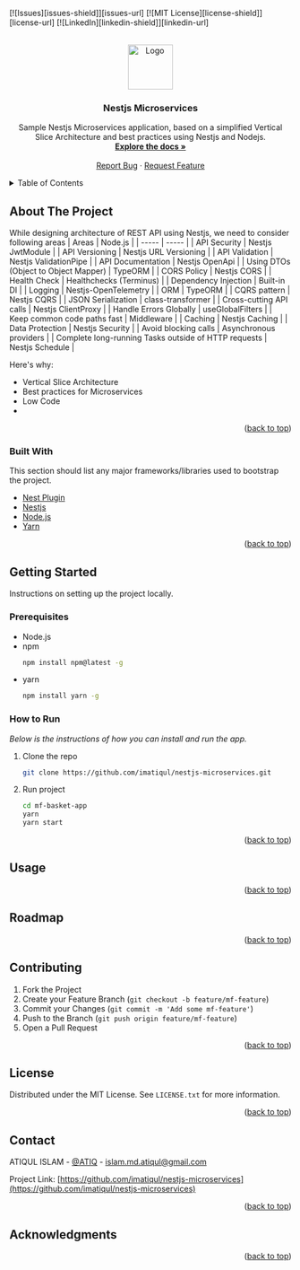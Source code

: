 <div id="top"></div>
<!--
*** Thanks for review Nestjs Microservices project
-->

<!-- PROJECT SHIELDS -->
<!--
*** A micro-services solution using Nestjs
-->
[![Issues][issues-shield]][issues-url]
[![MIT License][license-shield]][license-url]
[![LinkedIn][linkedin-shield]][linkedin-url]

<!-- PROJECT LOGO -->
<br />
<div align="center">
  <a href="//github.com/imatiqul/nestjs-microservices">
    <img src="//docs.nestjs.com/assets/logo-small.svg" alt="Logo" width="80" height="80">
  </a>

  <h3 align="center">Nestjs Microservices</h3>

  <p align="center">
    Sample Nestjs Microservices application, based on a simplified Vertical Slice Architecture and best practices using Nestjs and Nodejs.
    <br />
    <a href="#getting-started"><strong>Explore the docs »</strong></a>
    <br />
    <br />
    <a href="//github.com/imatiqul/nestjs-microservices/issues">Report Bug</a>
    ·
    <a href="//github.com/imatiqul/nestjs-microservices/issues">Request Feature</a>
  </p>
</div>

<!-- TABLE OF CONTENTS -->
<details>
  <summary>Table of Contents</summary>
  <ol>
    <li>
      <a href="#about-the-project">About The Project</a>
      <ul>
        <li><a href="#built-with">Built With</a></li>
      </ul>
    </li>
    <li>
      <a href="#getting-started">Getting Started</a>
      <ul>
        <li><a href="#prerequisites">Prerequisites</a></li>
        <li><a href="#how-to-run">How to Run</a></li>
      </ul>
    </li>
    <li><a href="#usage">Usage</a></li>
    <li><a href="#roadmap">Roadmap</a></li>
    <li><a href="#contributing">Contributing</a></li>
    <li><a href="#license">License</a></li>
    <li><a href="#contact">Contact</a></li>
    <li><a href="#acknowledgments">Acknowledgments</a></li>
  </ol>
</details>

<!-- ABOUT THE PROJECT -->
## About The Project

While designing architecture of REST API using Nestjs, we need to consider following areas
| Areas	| Node.js	|
| ----- | ----- |
| API	Security	|	Nestjs JwtModule	|
| API Versioning	|	Nestjs URL Versioning |
| API Validation	|	Nestjs ValidationPipe |
| API Documentation	|	Nestjs OpenApi |
| Using DTOs (Object to Object Mapper)	|		TypeORM |
| CORS Policy	|	Nestjs CORS |
| Health Check	|	Healthchecks (Terminus) |
| Dependency Injection	|	Built-in DI |
| Logging	| Nestjs-OpenTelemetry |
| ORM	|	TypeORM |
| CQRS pattern	|	 Nestjs CQRS |
| JSON Serialization	|	class-transformer |
| Cross-cutting API calls	|	Nestjs ClientProxy |
| Handle Errors Globally	|	useGlobalFilters |
| Keep common code paths fast	|	Middleware |
| Caching	|	Nestjs Caching |
| Data Protection	|	Nestjs Security |
| Avoid blocking calls	| Asynchronous providers	|
| Complete long-running Tasks outside of HTTP requests	| Nestjs Schedule	|

Here's why:
* Vertical Slice Architecture
* Best practices for Microservices
* Low Code
* 

<p align="right">(<a href="#top">back to top</a>)</p>

### Built With

This section should list any major frameworks/libraries used to bootstrap the project.

* [Nest Plugin](https://nx.dev/nest/overview)
* [Nestjs](https://nestjs.com/)
* [Node.js](https://nodejs.org/en/)
* [Yarn](https://yarnpkg.com/)

<p align="right">(<a href="#top">back to top</a>)</p>

<!-- GETTING STARTED -->
## Getting Started

Instructions on setting up the project locally.

### Prerequisites
* Node.js
* npm
  ```sh
  npm install npm@latest -g
  ```
* yarn
  ```sh
  npm install yarn -g
  ```

### How to Run

_Below is the instructions of how you can install and run the app._

1. Clone the repo
   ```sh
   git clone https://github.com/imatiqul/nestjs-microservices.git
   ```
2. Run project
   ```sh
   cd mf-basket-app
   yarn
   yarn start
   ```
<p align="right">(<a href="#top">back to top</a>)</p>

<!-- USAGE EXAMPLES -->
## Usage

<p align="right">(<a href="#top">back to top</a>)</p>

<!-- ROADMAP -->
## Roadmap

<p align="right">(<a href="#top">back to top</a>)</p>

<!-- CONTRIBUTING -->
## Contributing

1. Fork the Project
2. Create your Feature Branch (`git checkout -b feature/mf-feature`)
3. Commit your Changes (`git commit -m 'Add some mf-feature'`)
4. Push to the Branch (`git push origin feature/mf-feature`)
5. Open a Pull Request

<p align="right">(<a href="#top">back to top</a>)</p>

<!-- LICENSE -->
## License

Distributed under the MIT License. See `LICENSE.txt` for more information.

<p align="right">(<a href="#top">back to top</a>)</p>

<!-- CONTACT -->
## Contact

ATIQUL ISLAM - [@ATIQ](https://imatiqul.com/) - islam.md.atiqul@gmail.com

Project Link: [https://github.com/imatiqul/nestjs-microservices](https://github.com/imatiqul/nestjs-microservices)

<p align="right">(<a href="#top">back to top</a>)</p>

<!-- ACKNOWLEDGMENTS -->
## Acknowledgments

<p align="right">(<a href="#top">back to top</a>)</p>
